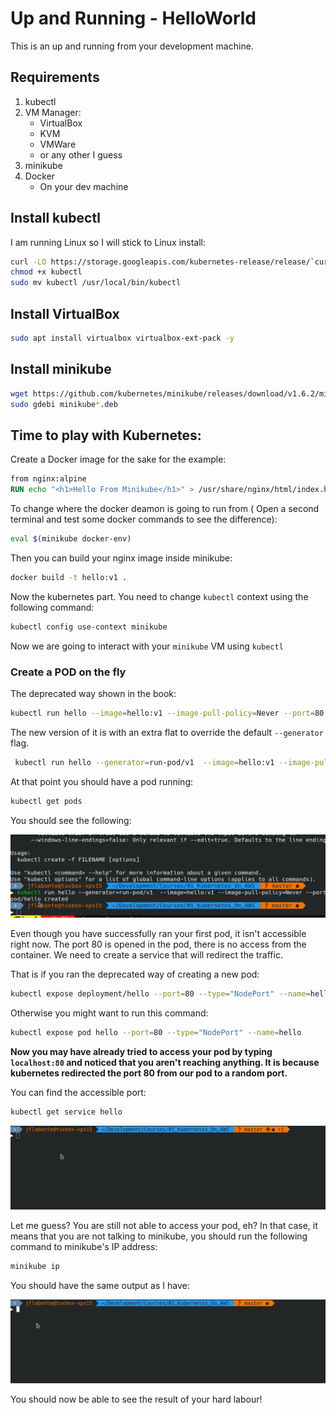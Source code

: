 # Up and Running - HelloWorld

This is an up and running from your development machine.

## Requirements

1. kubectl
2. VM Manager:
   * VirtualBox
   * KVM
   * VMWare
   * or any other I guess
3. minikube
4. Docker
   * On your dev machine

## Install kubectl

I am running Linux so I will stick to Linux install:

```bash
curl -LO https://storage.googleapis.com/kubernetes-release/release/`curl -s https://storage.googleapis.com/kubernetes-release/release/stable.txt`/bin/linux/amd64/kubectl
chmod +x kubectl
sudo mv kubectl /usr/local/bin/kubectl
```

## Install VirtualBox

```bash
sudo apt install virtualbox virtualbox-ext-pack -y
``` 
## Install minikube

```bash
wget https://github.com/kubernetes/minikube/releases/download/v1.6.2/minikube_1.6.2.deb
sudo gdebi minikube*.deb
```

## Time to play with Kubernetes:

Create a Docker image for the sake for the example:

```dockerfile
from nginx:alpine
RUN echo "<h1>Hello From Minikube</h1>" > /usr/share/nginx/html/index.html
```

To change where the docker deamon is going to run from ( Open a second terminal and test some docker commands to see the difference):

```bash
eval $(minikube docker-env)
```

Then you can build your nginx image inside minikube:

```bash
docker build -t hello:v1 .
```

Now the kubernetes part. You need to change `kubectl` context using the following command:

```bash
kubectl config use-context minikube
```

Now we are going to interact with your `minikube` VM using `kubectl`

### Create a POD on the fly

The deprecated way shown in the book:

```bash
kubectl run hello --image=hello:v1 --image-pull-policy=Never --port=80
```

The new version of it is with an extra flat to override the default `--generator` flag.

```bash
 kubectl run hello --generator=run-pod/v1  --image=hello:v1 --image-pull-policy=Never --port=80
```

At that point you should have a pod running:

```bash
kubectl get pods
```

You should see the following:

![](gifs/kubectl_get_pods.gif)

Even though you have successfully ran your first pod, it isn't accessible right now. The port 80 is opened in the pod, there is no access from the container.
We need to create a service that will redirect the traffic.

That is if you ran the deprecated way of creating a new pod:
```bash
kubectl expose deployment/hello --port=80 --type="NodePort" --name=hello
```

Otherwise you might want to run this command:

```bash
kubectl expose pod hello --port=80 --type="NodePort" --name=hello
```

__Now you may have already tried to access your pod by typing `localhost:80` and noticed that you aren't reaching anything. It is because kubernetes redirected the port 80 from our pod to a random port.__

You can find the accessible port:

```bash
kubectl get service hello
```
![](gifs/kubectl_get_service_hello.gif)

Let me guess? You are still not able to access your pod, eh? In that case, it means that you are not talking to minikube, you should run the following command to minikube's IP address:

```bash
minikube ip
```

You should have the same output as I have:

![](gifs/minikube_ip.gif)

You should now be able to see the result of your hard labour!
